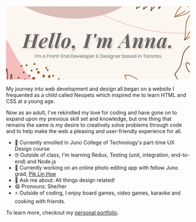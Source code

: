 ![Banner](https://github.com/annajliang/annajliang/blob/master/profile-banner.png)

My journey into web development and design all began on a website I frequented as a child called Neopets which inspired me to learn HTML and CSS at a young age.

Now as an adult, I've rekindled my love for coding and have gone on to expand upon my previous skill set and knowledge, but one thing that remains the same is my desire to creatively solve problems through code and to help make the web a pleasing and user-friendly experience for all.

- 🏫 Currently enrolled in Juno College of Technology's part-time UX Design course
- 🤓 Outside of class, I'm learning Redux, Testing (unit, integration, end-to-end) and Node.js
- 🚧 Currently working on an online photo editing app with fellow Juno grad, <a href="https://piklinhoe.com/">Pik Lin Hoe</a>
- 💬 Ask me about: All things design related!
- 😄 Pronouns: She/her
- ⚡️ Outside of coding, I enjoy board games, video games, karaoke and cooking with friends.

To learn more, checkout my <a href="https://annaliang.dev/">personal portfolio</a>.
